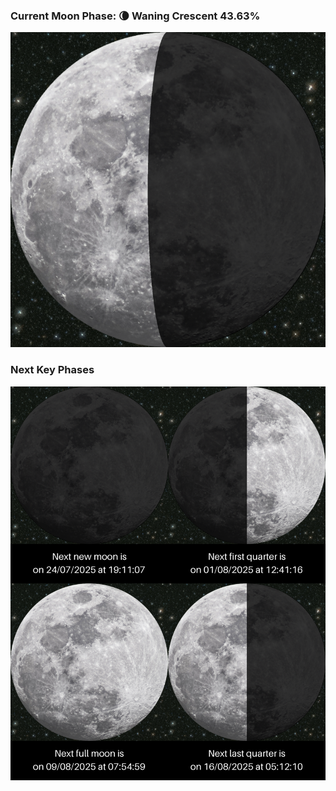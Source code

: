 ### Current Moon Phase: 🌘 Waning Crescent 43.63%
![Moon Phase](moonphase.png)
### Next Key Phases
![Gallery](gallery.png)